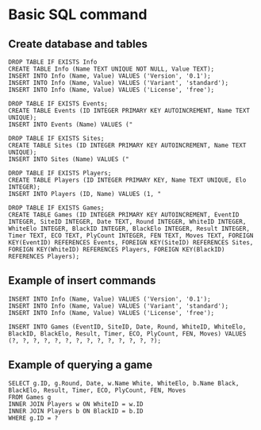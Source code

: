 # Basic SQL command


## Create database and tables

    DROP TABLE IF EXISTS Info
    CREATE TABLE Info (Name TEXT UNIQUE NOT NULL, Value TEXT);
    INSERT INTO Info (Name, Value) VALUES ('Version', '0.1');
    INSERT INTO Info (Name, Value) VALUES ('Variant', 'standard');
    INSERT INTO Info (Name, Value) VALUES ('License', 'free');

    DROP TABLE IF EXISTS Events;
    CREATE TABLE Events (ID INTEGER PRIMARY KEY AUTOINCREMENT, Name TEXT UNIQUE);
    INSERT INTO Events (Name) VALUES ("

    DROP TABLE IF EXISTS Sites;
    CREATE TABLE Sites (ID INTEGER PRIMARY KEY AUTOINCREMENT, Name TEXT UNIQUE);
    INSERT INTO Sites (Name) VALUES ("

    DROP TABLE IF EXISTS Players;
    CREATE TABLE Players (ID INTEGER PRIMARY KEY, Name TEXT UNIQUE, Elo INTEGER);
    INSERT INTO Players (ID, Name) VALUES (1, "

    DROP TABLE IF EXISTS Games;
    CREATE TABLE Games (ID INTEGER PRIMARY KEY AUTOINCREMENT, EventID INTEGER, SiteID INTEGER, Date TEXT, Round INTEGER, WhiteID INTEGER, WhiteElo INTEGER, BlackID INTEGER, BlackElo INTEGER, Result INTEGER, Timer TEXT, ECO TEXT, PlyCount INTEGER, FEN TEXT, Moves TEXT, FOREIGN KEY(EventID) REFERENCES Events, FOREIGN KEY(SiteID) REFERENCES Sites, FOREIGN KEY(WhiteID) REFERENCES Players, FOREIGN KEY(BlackID) REFERENCES Players);


## Example of insert commands
    INSERT INTO Info (Name, Value) VALUES ('Version', '0.1');
    INSERT INTO Info (Name, Value) VALUES ('Variant', 'standard');
    INSERT INTO Info (Name, Value) VALUES ('License', 'free');

    INSERT INTO Games (EventID, SiteID, Date, Round, WhiteID, WhiteElo, BlackID, BlackElo, Result, Timer, ECO, PlyCount, FEN, Moves) VALUES (?, ?, ?, ?, ?, ?, ?, ?, ?, ?, ?, ?, ?, ?);
        
## Example of querying a game
    SELECT g.ID, g.Round, Date, w.Name White, WhiteElo, b.Name Black, BlackElo, Result, Timer, ECO, PlyCount, FEN, Moves
    FROM Games g
    INNER JOIN Players w ON WhiteID = w.ID
    INNER JOIN Players b ON BlackID = b.ID
    WHERE g.ID = ?
